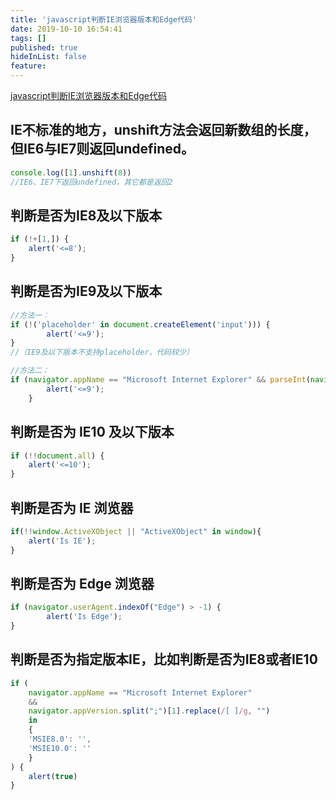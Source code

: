 ```yaml
---
title: 'javascript判断IE浏览器版本和Edge代码'
date: 2019-10-10 16:54:41
tags: []
published: true
hideInList: false
feature: 
---
```

[javascript判断IE浏览器版本和Edge代码](https://www.xinran001.com/frontend/284.html)

## IE不标准的地方，unshift方法会返回新数组的长度，但IE6与IE7则返回undefined。
```js
console.log([1].unshift(8))
//IE6、IE7下返回undefined，其它都是返回2
```
## 判断是否为IE8及以下版本
```js
if (!+[1,]) {
    alert('<=8');
}
```
## 判断是否为IE9及以下版本
```js
//方法一：
if (!('placeholder' in document.createElement('input'))) {
        alert('<=9');
}
//（IE9及以下版本不支持placeholder，代码较少） 

//方法二： 
if (navigator.appName == "Microsoft Internet Explorer" && parseInt(navigator.appVersion.split(";")[1].replace(/[ ]/g, "").replace("MSIE", "")) < 10) {
        alert('<=9');
    }
```
## 判断是否为 IE10 及以下版本
```js
if (!!document.all) {
    alert('<=10');
}
```
## 判断是否为 IE 浏览器
```js
if(!!window.ActiveXObject || "ActiveXObject" in window){
    alert('Is IE');
}
```
## 判断是否为 Edge 浏览器
```js
if (navigator.userAgent.indexOf("Edge") > -1) {
        alert('Is Edge');
}
```
## 判断是否为指定版本IE，比如判断是否为IE8或者IE10
```js
if (
    navigator.appName == "Microsoft Internet Explorer" 
    && 
    navigator.appVersion.split(";")[1].replace(/[ ]/g, "")
    in 
    {
    'MSIE8.0': '',
    'MSIE10.0': ''
    }
) {
    alert(true)
}
```